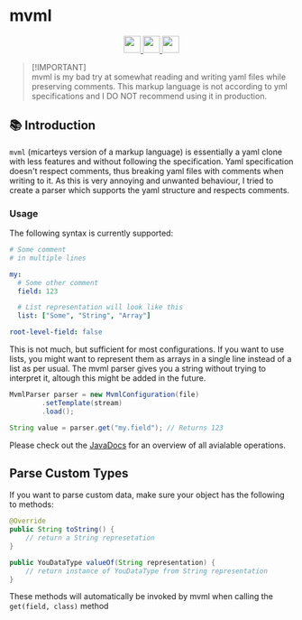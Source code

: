 # mvml

<div align="center">
  <a href="https://www.oracle.com/java/">
    <img
      src="https://img.shields.io/badge/Written%20in-java-%23EF4041?style=for-the-badge"
      height="30"
    />
  </a>
  <a href="https://jitpack.io/#micartey/mvml/master-SNAPSHOT">
    <img
      src="https://img.shields.io/badge/jitpack-master-%2321f21?style=for-the-badge"
      height="30"
    />
  </a>
  <a href="https://micartey.github.io/mvml/docs/me/micartey/mvml/MvmlParser.html" target="_blank">
    <img
      src="https://img.shields.io/badge/javadoc-reference-5272B4.svg?style=for-the-badge"
      height="30"
    />
  </a>
</div>

> [!IMPORTANT]\
> mvml is my bad try at somewhat reading and writing yaml files while preserving comments.
> This markup language is not according to yml specifications and I DO NOT recommend using it in production.


## 📚 Introduction

`mvml` (micarteys version of a markup language) is essentially a yaml clone with less features and without following the specification.
Yaml specification doesn't respect comments, thus breaking yaml files with comments when writing to it.
As this is very annoying and unwanted behaviour, I tried to create a parser which supports the yaml structure and respects comments.

### Usage

The following syntax is currently supported:

```yaml
# Some comment
# in multiple lines

my:
  # Some other comment
  field: 123

  # List representation will look like this
  list: ["Some", "String", "Array"]

root-level-field: false
```

This is not much, but sufficient for most configurations.
If you want to use lists, you might want to represent them as arrays in a single line instead of a list as per usual.
The mvml parser gives you a string without trying to interpret it, altough this might be added in the future.


```java
MvmlParser parser = new MvmlConfiguration(file)
        .setTemplate(stream)
        .load();

String value = parser.get("my.field"); // Returns 123
```

Please check out the [JavaDocs](https://micartey.github.io/mvml/docs/me/micartey/mvml/MvmlParser.html) for an overview of all avialable operations.

## Parse Custom Types

If you want to parse custom data, make sure your object has the following to methods:

```java
@Override
public String toString() {
    // return a String represetation
}

public YouDataType valueOf(String representation) {
    // return instance of YouDataType from String representation
}
```

These methods will automatically be invoked by mvml when calling the `get(field, class)` method